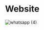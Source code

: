 # Website
![whatsapp (4)](https://github.com/sandhya235/Website/assets/139734867/e5fc50e6-192d-49e6-8578-52098d82fa36)

